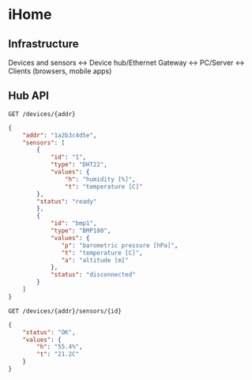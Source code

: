 iHome
====

## Infrastructure

Devices and sensors <-> Device hub/Ethernet Gateway <-> PC/Server <-> Clients (browsers, mobile apps)

## Hub API

```
GET /devices/{addr}
```

```json
{
    "addr": "1a2b3c4d5e",
    "sensors": [
    	{
    	    "id": "1",
    	    "type": "DHT22",
    	    "values": {
    	        "h": "humidity [%]",
    	        "t": "temperature [C]"
	    },
	    "status": "ready"
    	},
    	{
    	    "id": "bmp1",
    	    "type": "BMP180",
    	    "values": {
    	       "p": "barometric pressure [hPa]",
    	       "t": "temperature [C]",
    	       "a": "altitude [m]"
    	    },
    	    "status": "disconnected"
    	}
    ]
}
```

```
GET /devices/{addr}/sensors/{id}
```

```json
{
    "status": "OK",
    "values": {
        "h": "55.4%",
        "t": "21.2C"
    }
}
```
